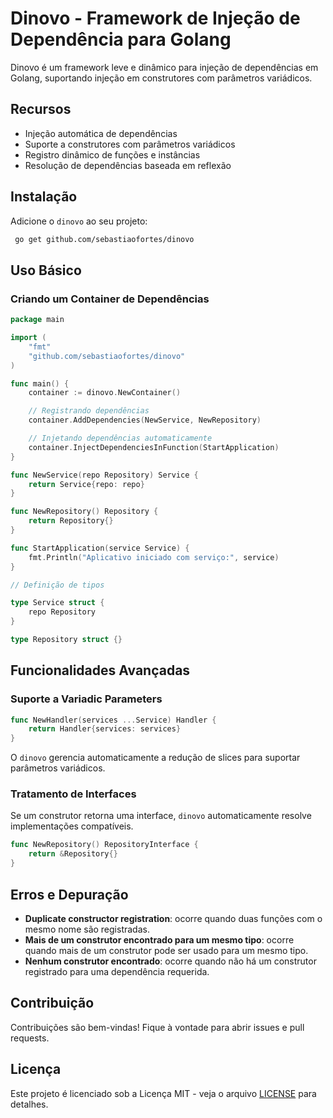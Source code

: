 # Dinovo - Framework de Injeção de Dependência para Golang

Dinovo é um framework leve e dinâmico para injeção de dependências em Golang, suportando injeção em construtores com parâmetros variádicos.

## Recursos

- Injeção automática de dependências
- Suporte a construtores com parâmetros variádicos
- Registro dinâmico de funções e instâncias
- Resolução de dependências baseada em reflexão

## Instalação

Adicione o `dinovo` ao seu projeto:

```sh
 go get github.com/sebastiaofortes/dinovo
```

## Uso Básico

### Criando um Container de Dependências

```go
package main

import (
	"fmt"
	"github.com/sebastiaofortes/dinovo"
)

func main() {
	container := dinovo.NewContainer()

	// Registrando dependências
	container.AddDependencies(NewService, NewRepository)

	// Injetando dependências automaticamente
	container.InjectDependenciesInFunction(StartApplication)
}

func NewService(repo Repository) Service {
	return Service{repo: repo}
}

func NewRepository() Repository {
	return Repository{}
}

func StartApplication(service Service) {
	fmt.Println("Aplicativo iniciado com serviço:", service)
}

// Definição de tipos

type Service struct {
	repo Repository
}

type Repository struct {}
```

## Funcionalidades Avançadas

### Suporte a Variadic Parameters

```go
func NewHandler(services ...Service) Handler {
	return Handler{services: services}
}
```

O `dinovo` gerencia automaticamente a redução de slices para suportar parâmetros variádicos.

### Tratamento de Interfaces

Se um construtor retorna uma interface, `dinovo` automaticamente resolve implementações compatíveis.

```go
func NewRepository() RepositoryInterface {
	return &Repository{}
}
```

## Erros e Depuração

- **Duplicate constructor registration**: ocorre quando duas funções com o mesmo nome são registradas.
- **Mais de um construtor encontrado para um mesmo tipo**: ocorre quando mais de um construtor pode ser usado para um mesmo tipo.
- **Nenhum construtor encontrado**: ocorre quando não há um construtor registrado para uma dependência requerida.

## Contribuição

Contribuições são bem-vindas! Fique à vontade para abrir issues e pull requests.

## Licença

Este projeto é licenciado sob a Licença MIT - veja o arquivo [LICENSE](LICENSE) para detalhes.

